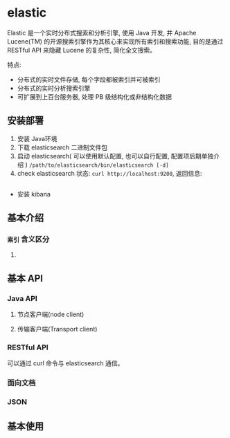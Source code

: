# elastic

Elastic 是一个实时分布式搜索和分析引擎, 使用 Java 开发, 并 Apache Lucene(TM) 的开源搜索引擎作为其核心来实现所有索引和搜索功能, 目的是通过 RESTful API 来隐藏 Lucene 的复杂性, 简化全文搜索。

特点:
- 分布式的实时文件存储, 每个字段都被索引并可被索引
- 分布式的实时分析搜索引擎
- 可扩展到上百台服务器, 处理 PB 级结构化或非结构化数据

## 安装部署

  1. 安装 Java环境
  2. 下载 elasticsearch 二进制文件包
  3. 启动 elasticsearch( 可以使用默认配置, 也可以自行配置, 配置项后期单独介绍 ) `/path/to/elasticsearch/bin/elasticsearch [-d]`
  4. check elasticsearch 状态: `curl http://localhost:9200`, 返回信息:
```json

```

- 安装 kibana

## 基本介绍

### `索引` 含义区分

1.

## 基本 API

### Java API

1. 节点客户端(node client)

2. 传输客户端(Transport client)

### RESTful API

可以通过 curl 命令与 elasticsearch 通信。

### 面向文档

### JSON

## 基本使用
